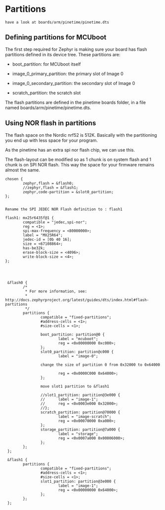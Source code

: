 # Partitions

```
have a look at boards/arm/pinetime/pinetime.dts
```

## Defining partitions for MCUboot

The first step required for Zephyr is making sure your board has flash
partitions defined in its device tree. These partitions are:


* boot_partition: for MCUboot itself


* image_0_primary_partition: the primary slot of Image 0


* image_0_secondary_partition: the secondary slot of Image 0


* scratch_partition: the scratch slot

The flash partitions are defined in the pinetime boards folder, in a
file named boards/arm/pinetime/pinetime.dts.

## Using NOR flash in partitions

The flash space on the Nordic nrf52 is 512K.
Basically with the partitioning you end up with less space for your program.

As the pinetime has an extra spi nor flash chip, we can use this.

The flash-layout can be modified so as 1 chunk is on system flash and 1 chunk is on SPI NOR flash.
This way the space for your firmware remains almost the same.

```
chosen {
        zephyr,flash = &flash0;
        //zephyr,flash = &flash1;
        zephyr,code-partition = &slot0_partition;
};


Rename the SPI JEDEC NOR Flash definition to : flash1

flash1: mx25r6435f@1 {
        compatible = "jedec,spi-nor";
        reg = <1>;
        spi-max-frequency = <80000000>;
        label = "MX25R64";
        jedec-id = [0b 40 16];
        size = <67108864>;
        has-be32k;
        erase-block-size = <4096>;
        write-block-size = <4>;
};




 &flash0 {
        /*
         * For more information, see:
         * http://docs.zephyrproject.org/latest/guides/dts/index.html#flash-partitions
         */
        partitions {
                compatible = "fixed-partitions";
                #address-cells = <1>;
                #size-cells = <1>;

                boot_partition: partition@0 {
                        label = "mcuboot";
                        reg = <0x00000000 0xc000>;
                };
                slot0_partition: partition@c000 {
                        label = "image-0";

                change the size of partition 0 from 0x32000 to 0x64000

                        reg = <0x0000C000 0x64000>;
                };

                move slot1 partition to &flash1

                //slot1_partition: partition@3e000 {
                //      label = "image-1";
                //      reg = <0x0003e000 0x32000>;
                //};
                scratch_partition: partition@70000 {
                        label = "image-scratch";
                        reg = <0x00070000 0xa000>;
                };
                storage_partition: partition@7a000 {
                        label = "storage";
                        reg = <0x0007a000 0x00006000>;
                };
        };
 };

 &flash1 {
        partitions {
                compatible = "fixed-partitions";
                #address-cells = <1>;
                #size-cells = <1>;
                slot1_partition: partition@3e000 {
                        label = "image-1";
                        reg = <0x00000000 0x64000>;
                };
        };
 };
```
